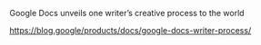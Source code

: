 Google Docs unveils one writer’s creative process to the world

https://blog.google/products/docs/google-docs-writer-process/